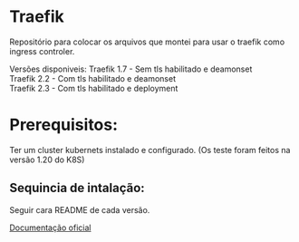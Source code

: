 # Traefik
Repositório para colocar os arquivos que montei para usar o traefik como ingress controler.

Versões disponiveis:
Traefik 1.7 - Sem tls habilitado e deamonset<br >
Traefik 2.2 - Com tls habilitado e deamonset <br >
Traefik 2.3 - Com tls habilitado e deployment<br >

# Prerequisitos:
Ter um cluster kubernets instalado e configurado. (Os teste foram feitos na versão 1.20 do K8S)
## Sequincia de intalação:

Seguir cara README de cada versão.

[Documentação oficial](https://doc.traefik.io/traefik/ "Clique e acesse agora!")
